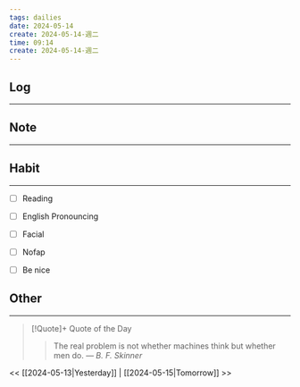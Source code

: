 ```yaml
---
tags: dailies  
date: 2024-05-14
create: 2024-05-14-週二
time: 09:14
create: 2024-05-14-週二
---
```


## Log
---


## Note
---


## Habit
---
- [ ] Reading
- [ ] English Pronouncing
- [ ] Facial
- [ ] Nofap
- [ ] Be nice


## Other
---

> [!Quote]+ Quote of the Day
> > The real problem is not whether machines think but whether men do.
> — <cite>B. F. Skinner</cite>

<< [[2024-05-13|Yesterday]] | [[2024-05-15|Tomorrow]] >>
